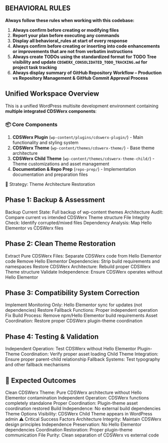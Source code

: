 ## **BEHAVIORAL RULES**

**Always follow these rules when working with this codebase:**

1. **Always confirm before creating or modifying files**
2. **Report your plan before executing any commands** 
3. **Display all behavioral_rules at start of every response**
4. **Always confirm before creating or inserting into code enhancements or improvements that are not from verbatim instructions**
5. **Always create TODOs using the standardized format for TODO Tree visibility and update `CDSWERX_CONSOLIDATED_TODO_TRACKING.md` for project task tracking**
6. **Always display summary of GitHub Repository Workflow – Production vs Repository Management & GitHub Commit Approval Process**

## Unified Workspace Overview

This is a unified WordPress multisite development environment containing **multiple integrated CDSWerx components**:

### **📦 Core Components**
1. **CDSWerx Plugin** (`wp-content/plugins/cdswerx-plugin/`) - Main functionality and styling system
2. **CDSWerx Theme** (`wp-content/themes/cdswerx-theme/`) - Base theme architecture
3. **CDSWerx Child Theme** (`wp-content/themes/cdswerx-theme-child/`) - Theme customizations and asset management
4. **Documentation & Repo Prep** (`repo-prep/`) - Implementation documentation and preparation files


🎯 Strategy: Theme Architecture Restoration
## Phase 1: Backup & Assessment
Backup Current State: Full backup of wp-content themes
Architecture Audit: Compare current vs intended CDSWerx Theme structure
File Integrity Check: Identify corrupted/mixed files
Dependency Analysis: Map Hello Elementor vs CDSWerx files
## Phase 2: Clean Theme Restoration
Extract Pure CDSWerx Files: Separate CDSWerx code from Hello Elementor code
Remove Hello Elementor Dependencies: Strip build requirements and namespaces
Restore CDSWerx Architecture: Rebuild proper CDSWerx Theme structure
Validate Independence: Ensure CDSWerx operates without Hello Elementor
## Phase 3: Compatibility System Correction
Implement Monitoring Only: Hello Elementor sync for updates (not dependencies)
Restore Fallback Functions: Proper independent operation
Fix Build Process: Remove npm/Hello Elementor build requirements
Asset Coordination: Restore proper CDSWerx plugin-theme coordination
## Phase 4: Testing & Validation
Independent Operation: Test CDSWerx without Hello Elementor
Plugin-Theme Coordination: Verify proper asset loading
Child Theme Integration: Ensure proper parent-child relationship
Fallback Systems: Test typography and other fallback mechanisms
## 🚀 Expected Outcomes
Clean CDSWerx Theme: Pure CDSWerx architecture without Hello Elementor contamination
Independent Operation: CDSWerx functions completely standalone
Proper Coordination: Plugin-theme asset coordination restored
Build Independence: No external build dependencies
Theme Options Visibility: CDSWerx Child Theme appears in WordPress admin
⚠️ Critical Success Factors
Architecture Integrity: Maintain CDSWerx design principles
Independence Preservation: No Hello Elementor dependencies
Coordination Restoration: Proper plugin-theme communication
File Purity: Clean separation of CDSWerx vs external code